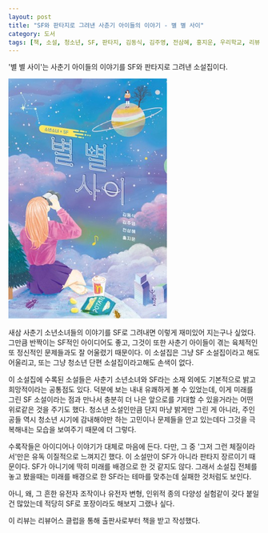 ```yaml
---
layout: post
title: "SF와 판타지로 그려낸 사춘기 아이들의 이야기 - 별 별 사이"
category: 도서
tags: [책, 소설, 청소년, SF, 판타지, 김동식, 김주영, 전삼혜, 홍지운, 우리학교, 리뷰어스 클럽, 서평]
---
```


'별 별 사이'는
사춘기 아이들의 이야기를 SF와 판타지로 그려낸 소설집이다.

![표지](/images/book/between-stars-book-h480.jpg)

새삼 사춘기 소년소녀들의 이야기를 SF로 그려내면 이렇게 재미있어 지는구나 싶었다.
그만큼 반짝이는 SF적인 아이디어도 좋고,
그것이 또한 사춘기 아이들이 겪는 육체적인 또 정신적인 문제들과도 잘 어울렸기 때문이다.
이 소설집은 그냥 SF 소설집이라고 해도 어울리고,
또는 그냥 청소년 단편 소설집이라고해도 손색이 없다.

이 소설집에 수록된 소설들은
사춘기 소년소녀와 SF라는 소재 외에도
기본적으로 밝고 희망적이라는 공통점도 있다.
덕분에 보는 내내 유쾌하게 볼 수 있었는데,
이게 미래를 그린 SF 소설이라는 점과 만나서
충분히 더 나은 앞으로를 기대할 수 있을거라는 어떤 위로같은 것을 주기도 했다.
청소년 소설인만큼 단지 마냥 밝게만 그린 게 아니라,
주인공들 역시 청소년 시기에 감내해야만 하는 고민이나 문제들을 안고 있는데다
그것을 극복해내는 모습을 보여주기 때문에 더 그렇다.

수록작들은 아이디어나 이야기가 대체로 마음에 든다.
다만, 그 중 '그저 그런 체질이라서'만은 유독 이질적으로 느껴지긴 했다.
이 소설만이 SF가 아니라 판타지 장르이기 때문이다.
SF가 아니기에 딱히 미래를 배경으로 한 것 같지도 않다.
그래서 소설집 전체를 놓고 봤을때는 미래를 배경으로 한 SF라는 테마를 맞추는데 실패한 것처럼도 보인다.

아니, 왜, 그 흔한 유전자 조작이나 유전자 변형, 인위적 종의 다양성 실험같이 갖다 붙일 건 많았는데
적당히 SF로 포장이라도 해보지 그랬나 싶다.



<div class="im im-info">
이 리뷰는 리뷰어스 클럽을 통해 출판사로부터 책을 받고 작성했다.
</div>
